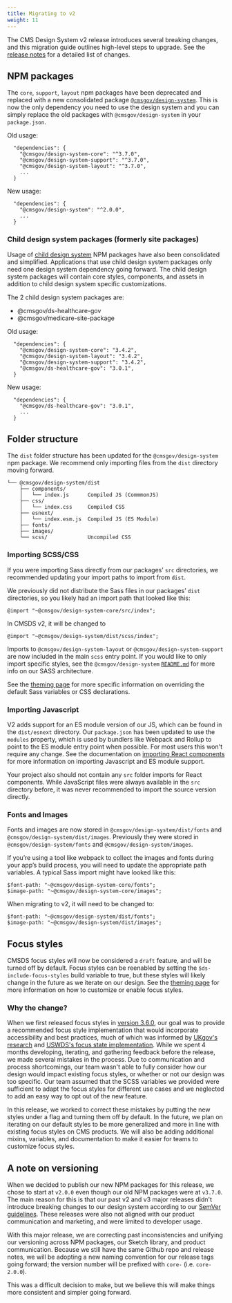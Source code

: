 ```yaml
---
title: Migrating to v2
weight: 11
---
```


The CMS Design System v2 release introduces several breaking changes, and this migration guide outlines high-level steps to upgrade. See the [release notes](https://github.com/CMSgov/design-system/releases/tag/core-2.0.0) for a detailed list of changes.

## NPM packages

The `core`, `support`, `layout` npm packages have been deprecated and replaced with a new consolidated package [`@cmsgov/design-system`](https://www.npmjs.com/package/@cmsgov/design-system). This is now the only dependency you need to use the design system and you can simply replace the old packages with `@cmsgov/design-system` in your `package.json`.

Old usage:

```
  "dependencies": {
    "@cmsgov/design-system-core": "^3.7.0",
    "@cmsgov/design-system-support": "^3.7.0",
    "@cmsgov/design-system-layout": "^3.7.0",
    ...
  }
```

New usage:

```
  "dependencies": {
    "@cmsgov/design-system": "^2.0.0",
    ...
  }
```

### Child design system packages (formerly site packages)

Usage of [child design system]({{root}}/startup/child-design-systems/) NPM packages have also been consolidated and simplified. Applications that use child design system packages only need one design system dependency going forward. The child design system packages will contain core styles, components, and assets in addition to child design system specific customizations.

The 2 child design system packages are:
- @cmsgov/ds-healthcare-gov
- @cmsgov/medicare-site-package

Old usage:

```
  "dependencies": {
    "@cmsgov/design-system-core": "3.4.2",
    "@cmsgov/design-system-layout": "3.4.2",
    "@cmsgov/design-system-support": "3.4.2",
    "@cmsgov/ds-healthcare-gov": "3.0.1",
  }
```

New usage:

```
  "dependencies": {
    "@cmsgov/ds-healthcare-gov": "3.0.1",
    ...
  }
```

## Folder structure

The `dist` folder structure has been updated for the `@cmsgov/design-system` npm package. We recommend only importing files from the `dist` directory moving forward.

```
└── @cmsgov/design-system/dist
    ├── components/
    │   └── index.js      Compiled JS (CommmonJS)
    ├── css/
    │   └── index.css     Compiled CSS
    ├── esnext/
    │   └── index.esm.js  Compiled JS (ES Module)
    ├── fonts/
    ├── images/
    └── scss/             Uncompiled CSS
```

### Importing SCSS/CSS

If you were importing Sass directly from our packages’ `src` directories, we recommended updating your import paths to import from `dist`.

We previously did not distribute the Sass files in our packages’ `dist` directories, so you likely had an import path that looked like this:

```
@import "~@cmsgov/design-system-core/src/index";
```

In CMSDS v2, it will be changed to

```
@import "~@cmsgov/design-system/dist/scss/index";
```

Imports to `@cmsgov/design-system-layout` or `@cmsgov/design-system-support` are now included in the main `scss` entry point. If you would like to only import specific styles, see the `@cmsgov/design-system` [`README.md`](https://github.com/CMSgov/design-system/blob/master/packages/design-system/README.md#file-structure) for more info on our SASS architecture.

See the [theming page]({{root}}/startup/theming/) for more specific information on overriding the default Sass variables or CSS declarations.

### Importing Javascript

V2 adds support for an ES module version of our JS, which can be found in the `dist/esnext` directory. Our `package.json` has been updated to use the `modules` property, which is used by bundlers like Webpack and Rollup to point to the ES module entry point when possible. For most users this won't require any change. See the documentation on [importing React components]({{root}}/startup/components/#named-imports) for more information on importing Javascript and ES module support.

Your project also should not contain any `src` folder imports for React components. While JavaScript files were always available in the `src` directory before, it was never recommended to import the source version directly.

### Fonts and Images

Fonts and images are now stored in `@cmsgov/design-system/dist/fonts` and `@cmsgov/design-system/dist/images`. Previously they were stored in `@cmsgov/design-system/fonts` and `@cmsgov/design-system/images`.

If you’re using a tool like webpack to collect the images and fonts during your app’s build process, you will need to update the appropriate path variables. A typical Sass import might have looked like this:

```
$font-path: "~@cmsgov/design-system-core/fonts";
$image-path: "~@cmsgov/design-system-core/images";
```

When migrating to v2, it will need to be changed to:

```
$font-path: "~@cmsgov/design-system/dist/fonts";
$image-path: "~@cmsgov/design-system/dist/images";
```

## Focus styles

CMSDS focus styles will now be considered a `draft` feature, and will be turned off by default. Focus styles can be reenabled by setting the `$ds-include-focus-styles` build variable to true, but these styles will likely change in the future as we iterate on our design. See the [theming page](https://design.cms.gov/startup/theming/#focus-settings) for more information on how to customize or enable focus styles.

### Why the change?

When we first released focus styles in [version 3.6.0](https://github.com/CMSgov/design-system/releases/tag/3.6.0), our goal was to provide a recommended focus style implementation that would incorporate accessibility and best practices, much of which was informed by [UKgov's research](https://design-system.service.gov.uk/get-started/focus-states/) and [USWDS's focus state implementation](https://designsystem.digital.gov/). While we spent 4 months developing, iterating, and gathering feedback before the release, we made several mistakes in the process. Due to communication and process shortcomings, our team wasn't able to fully consider how our design would impact existing focus styles, or whether or not our design was too specific. Our team assumed that the SCSS variables we provided were sufficient to adapt the focus styles for different use cases and we neglected to add an easy way to opt out of the new feature.

In this release, we worked to correct these mistakes by putting the new styles under a flag and turning them off by default. In the future, we plan on iterating on our default styles to be more generalized and more in line with existing focus styles on CMS products. We will also be adding additional mixins, variables, and documentation to make it easier for teams to customize focus styles.

## A note on versioning

When we decided to publish our new NPM packages for this release, we chose to start at `v2.0.0` even though our old NPM packages were at `v3.7.0`. The main reason for this is that our past v2 and v3 major releases didn't introduce breaking changes to our design system according to our [SemVer guidelines](https://github.com/CMSgov/design-system/blob/master/guides/RELEASE-PROCESS.md#versioning). These releases were also not aligned with our product communication and marketing, and were limited to developer usage.

With this major release, we are correcting past inconsistencies and unifying our versioning across NPM packages, our Sketch library, and product communication. Because we still have the same Github repo and release notes, we will be adopting a new naming convention for our release tags going forward; the version number will be prefixed with `core-` (i.e. `core-2.0.0`).

This was a difficult decision to make, but we believe this will make things more consistent and simpler going forward.
